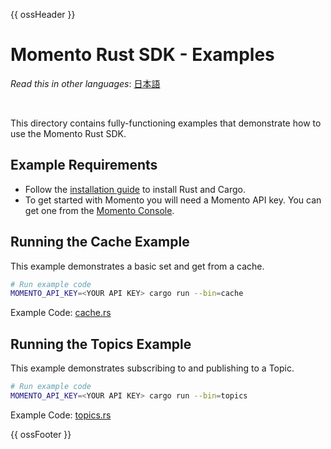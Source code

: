 {{ ossHeader }}

# Momento Rust SDK - Examples

_Read this in other languages_: [日本語](README.ja.md)

<br>

This directory contains fully-functioning examples that demonstrate how to use the Momento Rust SDK.

## Example Requirements

- Follow the [installation guide](https://doc.rust-lang.org/cargo/getting-started/installation.html) to install Rust and Cargo.
- To get started with Momento you will need a Momento API key. You can get one from the [Momento Console](https://console.gomomento.com).

## Running the Cache Example

This example demonstrates a basic set and get from a cache.

```bash
# Run example code
MOMENTO_API_KEY=<YOUR API KEY> cargo run --bin=cache
```

Example Code: [cache.rs](src/bin/cache.rs)

## Running the Topics Example

This example demonstrates subscribing to and publishing to a Topic.

```bash
# Run example code
MOMENTO_API_KEY=<YOUR API KEY> cargo run --bin=topics
```

Example Code: [topics.rs](src/bin/topics.rs)

{{ ossFooter }}
